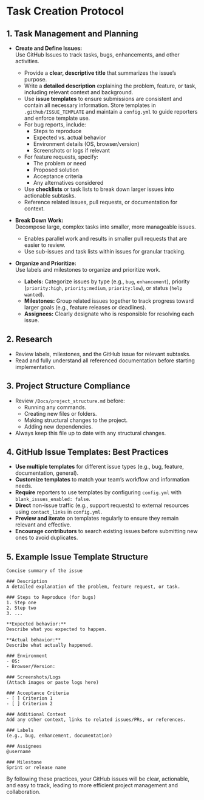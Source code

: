 # Task Creation Protocol

## 1. Task Management and Planning

- **Create and Define Issues:**  
  Use GitHub Issues to track tasks, bugs, enhancements, and other activities.

  - Provide a **clear, descriptive title** that summarizes the issue’s purpose.
  - Write a **detailed description** explaining the problem, feature, or task, including relevant context and background.
  - Use **issue templates** to ensure submissions are consistent and contain all necessary information. Store templates in `.github/ISSUE_TEMPLATE` and maintain a `config.yml` to guide reporters and enforce template use.
  - For bug reports, include:
    - Steps to reproduce
    - Expected vs. actual behavior
    - Environment details (OS, browser/version)
    - Screenshots or logs if relevant
  - For feature requests, specify:
    - The problem or need
    - Proposed solution
    - Acceptance criteria
    - Any alternatives considered
  - Use **checklists** or task lists to break down larger issues into actionable subtasks.
  - Reference related issues, pull requests, or documentation for context.

- **Break Down Work:**  
  Decompose large, complex tasks into smaller, more manageable issues.

  - Enables parallel work and results in smaller pull requests that are easier to review.
  - Use sub-issues and task lists within issues for granular tracking.

- **Organize and Prioritize:**  
  Use labels and milestones to organize and prioritize work.
  - **Labels:** Categorize issues by type (e.g., `bug`, `enhancement`), priority (`priority:high`, `priority:medium`, `priority:low`), or status (`help wanted`).
  - **Milestones:** Group related issues together to track progress toward larger goals (e.g., feature releases or deadlines).
  - **Assignees:** Clearly designate who is responsible for resolving each issue.

## 2. Research

- Review labels, milestones, and the GitHub issue for relevant subtasks.
- Read and fully understand all referenced documentation before starting implementation.

## 3. Project Structure Compliance

- Review `/Docs/project_structure.md` before:
  - Running any commands.
  - Creating new files or folders.
  - Making structural changes to the project.
  - Adding new dependencies.
- Always keep this file up to date with any structural changes.

## 4. GitHub Issue Templates: Best Practices

- **Use multiple templates** for different issue types (e.g., bug, feature, documentation, general).
- **Customize templates** to match your team’s workflow and information needs.
- **Require** reporters to use templates by configuring `config.yml` with `blank_issues_enabled: false`.
- **Direct** non-issue traffic (e.g., support requests) to external resources using `contact_links` in `config.yml`.
- **Preview and iterate** on templates regularly to ensure they remain relevant and effective.
- **Encourage contributors** to search existing issues before submitting new ones to avoid duplicates.

## 5. Example Issue Template Structure

```### Title
Concise summary of the issue

### Description
A detailed explanation of the problem, feature request, or task.

### Steps to Reproduce (for bugs)
1. Step one
2. Step two
3. ...

**Expected behavior:**
Describe what you expected to happen.

**Actual behavior:**
Describe what actually happened.

### Environment
- OS:
- Browser/Version:

### Screenshots/Logs
(Attach images or paste logs here)

### Acceptance Criteria
- [ ] Criterion 1
- [ ] Criterion 2

### Additional Context
Add any other context, links to related issues/PRs, or references.

### Labels
(e.g., bug, enhancement, documentation)

### Assignees
@username

### Milestone
Sprint or release name
```

By following these practices, your GitHub issues will be clear, actionable, and easy to track, leading to more efficient project management and collaboration.
